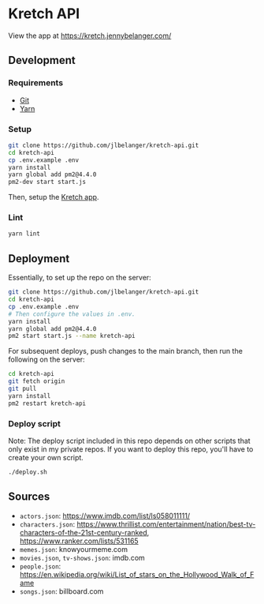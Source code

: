 # Kretch API

View the app at https://kretch.jennybelanger.com/

## Development

### Requirements

- [Git](https://git-scm.com/)
- [Yarn](https://classic.yarnpkg.com/en/docs/install)

### Setup

``` bash
git clone https://github.com/jlbelanger/kretch-api.git
cd kretch-api
cp .env.example .env
yarn install
yarn global add pm2@4.4.0
pm2-dev start start.js
```

Then, setup the [Kretch app](https://github.com/jlbelanger/kretch-app).

### Lint

``` bash
yarn lint
```

## Deployment

Essentially, to set up the repo on the server:

``` bash
git clone https://github.com/jlbelanger/kretch-api.git
cd kretch-api
cp .env.example .env
# Then configure the values in .env.
yarn install
yarn global add pm2@4.4.0
pm2 start start.js --name kretch-api
```

For subsequent deploys, push changes to the main branch, then run the following on the server:

``` bash
cd kretch-api
git fetch origin
git pull
yarn install
pm2 restart kretch-api
```

### Deploy script

Note: The deploy script included in this repo depends on other scripts that only exist in my private repos. If you want to deploy this repo, you'll have to create your own script.

``` bash
./deploy.sh
```

## Sources

- `actors.json`: https://www.imdb.com/list/ls058011111/
- `characters.json`: https://www.thrillist.com/entertainment/nation/best-tv-characters-of-the-21st-century-ranked, https://www.ranker.com/lists/531165
- `memes.json`: knowyourmeme.com
- `movies.json`, `tv-shows.json`: imdb.com
- `people.json`: https://en.wikipedia.org/wiki/List_of_stars_on_the_Hollywood_Walk_of_Fame
- `songs.json`: billboard.com
